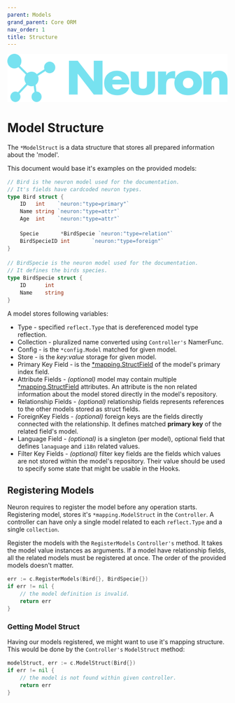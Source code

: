 ```yaml
---
parent: Models
grand_parent: Core ORM
nav_order: 1
title: Structure
---
```


![Logo](/assets/img/logo.svg)

# Model Structure

The `*ModelStruct` is a data structure that stores all prepared information about the 'model'.

This document would base it's examples on the provided models:

```go
// Bird is the neuron model used for the documentation.
// It's fields have cardcoded neuron types.
type Bird struct {
    ID   int    `neuron:"type=primary"`
    Name string `neuron:"type=attr"`
    Age  int    `neuron:"type=attr"`

    Specie       *BirdSpecie `neuron:"type=relation"`
    BirdSpecieID int       `neuron:"type=foreign"`
}

// BirdSpecie is the neuron model used for the documentation.
// It defines the birds species.
type BirdSpecie struct {
    ID      int
    Name    string
}
```
A model stores following variables:

* Type - specified `reflect.Type` that is dereferenced model type reflection. 
* Collection - pluralized name converted using `Controller's` NamerFunc.
* Config - is the `*config.Model` matched for given model.
* Store - is the *key*:*value* storage for given model.
* Primary Key Field - is the [*mapping.StructField](#structfield) of the model's primary index field.
* Attribute Fields - _(optional)_ model may contain multiple [*mapping.StructField](#structfield) attributes. An attribute is the non related information about the model stored directly in the model's repository.
* Relationship Fields - _(optional)_ relationship fields represents references to the other models stored as struct fields.
* ForeignKey Fields - _(optional)_ foreign keys are the fields directly connected with the relationship. It defines matched **primary key** of the related field's model. 
* Language Field - _(optional)_ is a singleton (per model), optional field that defines `lanaguage` and `i18n` related values.
* Filter Key Fields - _(optional)_ filter key fields are the fields which values are not stored within the model's repository. Their value should be used to specify some state that might be usable in the Hooks. 

## Registering Models

Neuron requires to register the model before any operation starts.
Registering model, stores it's `*mapping.ModelStruct`  in the `Controller`.
A controller can have only a single model related to each `reflect.Type` and a single `collection`. 

Register the models with the `RegisterModels` `Controller's` method.
It takes the model value instances as arguments.
If a model have relationship fields, all the related models must be registered at once. The order of the provided models doesn't matter.

```go
err := c.RegisterModels(Bird{}, BirdSpecie{})
if err != nil {
    // the model definition is invalid.
    return err
}
```


### Getting Model Struct

Having our models registered, we might want to use it's mapping structure.
This would be done by the `Controller's` `ModelStruct` method:

```go
modelStruct, err := c.ModelStruct(Bird{})
if err != nil {
    // the model is not found within given controller.
    return err
}
```
